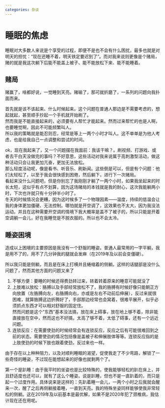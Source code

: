 ```yaml
---
categories: 杂谈
---
```


# 睡眠的焦虑

睡眠对大多数人来说是个享受的过程，即便不是也不会有什么困扰，最多也就是对明天的担忧：“现在还睡不着，明天铁定要迟到了”。而对我来说则更像是个赌局，赌的就是我这次躺下后能不能盖上被子、能不能放松下来、能不能睡着。

## 赌局

赌赢了，啥都好说，一觉睡到天亮。赌输了，那可就折磨了，一系列的问题向我扑面而来。

首先就是该不该起来、什么时候起来。这个问题在普通人那边是不需要考虑的，想起就起，甚至顺手抄起一个手机就开始刷了。  
然而我是不能直接起来的，必须要有人帮忙才能起来。然而过来帮忙的也是人啊，也要睡觉啊，因此不可能频繁叫人。  
所以我的策略就是能忍则忍，经常是等上一两个小时才叫人。这不单单是为他人考虑，也是给我自己一点调整和尝试的时间。

ok，现在我起来了，又一个问题摆在我面前：我该干嘛？。刷视频、打游戏、或者去干白天没做完的事吗？不好意思，这些活动对我来说属于高刺激型活动，做这种活动只会让我更加亢奋，更加无法放松。  
那么轻度活动呢，像是看书、听音乐、刷新闻。这些倒是可以，但是有个问题：他们太轻松了，以至于我会很快感到困倦，然后躺下，进行下一次赌局。  
看起来没什么问题吧，但是你别忘了我刚刚才躺了一两个小时，如果我坐起来的时长太短，这似乎有点不划算，因为这场赌局的本钱就是我的耐心，这次我能躺两小时，下次也许就只有十分钟半小时了。  
冬天的时候情况会更糟，因为这时候多了一个物理因素——温度，持续的低温会让我的身体更加僵硬、无法控制。哪怕就是开空调了，这效果也不太大，因为我没法运动。并且在这种需要开空调的情境下我大概率是盖不了被子的，所以只能是开着空调躺一会儿，好在我睡觉是不脱衣服的。所以也不会太冷。

## 睡姿困境

造成以上困境的主要原因是我没有一个舒服的睡姿。普通人最常用的一字平躺，我是用不了的，用不了几分钟我的腿就会发麻（在2019年及以前会变僵硬）。

所以我只能是侧躺，而且是在床上打横并且蜷缩着的侧躺，这样的话腿部是没什么问题了，然而其他方面的问题又来了

1. 不够方便：要睡的时候还得费劲转过来，转着转着原来的睡意可能就没了
2. 上肢难以放松：胳膊以及手部经常放松不了，我的胳膊有时候好像只能朝正方向放置（左胳膊向左，右胳膊向右，亦或是左右不动前后伸展），反过来就很困难，就算胳膊这边折腾好了，手部那边经常也会窝着，很难平展开，似乎必须抓点东西才可以相对舒服的固定住。  
然而问题是这个“东西”基本没法搞，放在床上碍事，放在地上够不着，除非能直接放在空中，然而这也不好搞，太高了够不着，太低了碍事，还有一个远近问题。
3. 连锁反应：在需要使劲的时候经常会有连锁反应，反应之后有可能很难回到之前的状态。需要使劲的情况包括像是盖被子和伸展肢体等等。连锁反应指的是上肢使劲的时候下肢也跟着使劲，反过来也一样。

由于存在以上种种阻力，以及对顺利睡眠的渴望，促使我走了不少弯路，解锁了一些奇怪的睡姿，不过现在能想起来的好像也就剩两个了。

第一个是趴睡：由于我平时的坐姿也是比较特殊的，使我能够轻松的趴在床上，并且舒适度也还可以，就有了这么个睡姿。说是趴睡，但也不是一直趴着的，而只是起一个过度作用。具体说来是这样的：先趴着睡一会儿，一两个小时之后我就会醒来一次，醒了之后再侧躺接着睡，一直到天亮。我的特殊坐姿同样能够使我非常轻松的侧躺。这在2019年及以前基本是最优解，如果不是2020年犯了颈椎病，我估计现在还在用呢。
